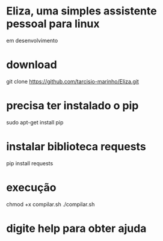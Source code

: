 # Eliza, uma simples assistente pessoal para linux 
em desenvolvimento

# download
git clone https://github.com/tarcisio-marinho/Eliza.git

# precisa ter instalado o pip

sudo apt-get install pip

# instalar biblioteca requests
pip install requests

# execução
chmod +x compilar.sh
./compilar.sh


# digite help para obter ajuda

